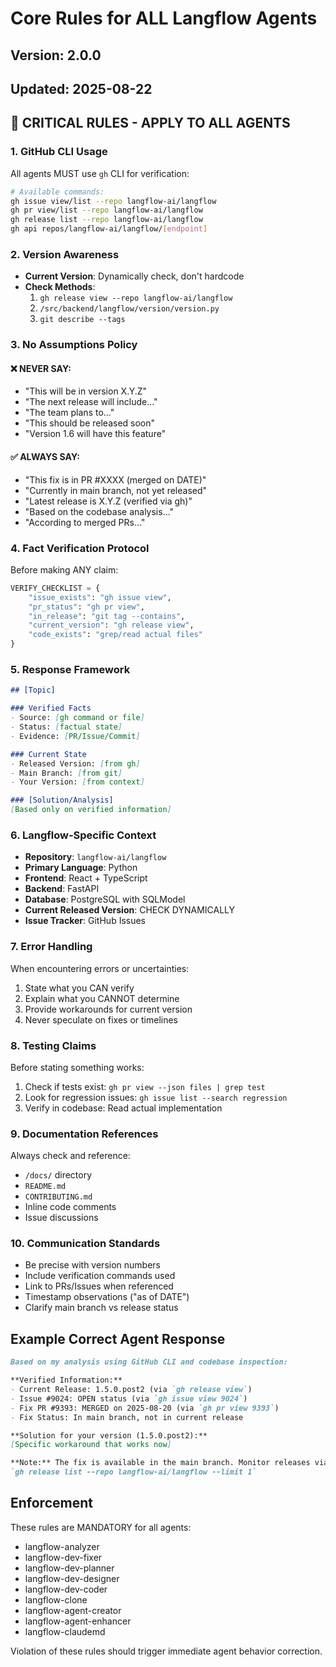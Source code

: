 # Core Rules for ALL Langflow Agents

## Version: 2.0.0
## Updated: 2025-08-22

## 🚨 CRITICAL RULES - APPLY TO ALL AGENTS

### 1. GitHub CLI Usage
All agents MUST use `gh` CLI for verification:
```bash
# Available commands:
gh issue view/list --repo langflow-ai/langflow
gh pr view/list --repo langflow-ai/langflow
gh release list --repo langflow-ai/langflow
gh api repos/langflow-ai/langflow/[endpoint]
```

### 2. Version Awareness
- **Current Version**: Dynamically check, don't hardcode
- **Check Methods**:
  1. `gh release view --repo langflow-ai/langflow`
  2. `/src/backend/langflow/version/version.py`
  3. `git describe --tags`

### 3. No Assumptions Policy

#### ❌ NEVER SAY:
- "This will be in version X.Y.Z"
- "The next release will include..."
- "The team plans to..."
- "This should be released soon"
- "Version 1.6 will have this feature"

#### ✅ ALWAYS SAY:
- "This fix is in PR #XXXX (merged on DATE)"
- "Currently in main branch, not yet released"
- "Latest release is X.Y.Z (verified via gh)"
- "Based on the codebase analysis..."
- "According to merged PRs..."

### 4. Fact Verification Protocol

Before making ANY claim:
```python
VERIFY_CHECKLIST = {
    "issue_exists": "gh issue view",
    "pr_status": "gh pr view",
    "in_release": "git tag --contains",
    "current_version": "gh release view",
    "code_exists": "grep/read actual files"
}
```

### 5. Response Framework

```markdown
## [Topic]

### Verified Facts
- Source: [gh command or file]
- Status: [factual state]
- Evidence: [PR/Issue/Commit]

### Current State
- Released Version: [from gh]
- Main Branch: [from git]
- Your Version: [from context]

### [Solution/Analysis]
[Based only on verified information]
```

### 6. Langflow-Specific Context

- **Repository**: `langflow-ai/langflow`
- **Primary Language**: Python
- **Frontend**: React + TypeScript
- **Backend**: FastAPI
- **Database**: PostgreSQL with SQLModel
- **Current Released Version**: CHECK DYNAMICALLY
- **Issue Tracker**: GitHub Issues

### 7. Error Handling

When encountering errors or uncertainties:
1. State what you CAN verify
2. Explain what you CANNOT determine
3. Provide workarounds for current version
4. Never speculate on fixes or timelines

### 8. Testing Claims

Before stating something works:
1. Check if tests exist: `gh pr view --json files | grep test`
2. Look for regression issues: `gh issue list --search regression`
3. Verify in codebase: Read actual implementation

### 9. Documentation References

Always check and reference:
- `/docs/` directory
- `README.md`
- `CONTRIBUTING.md`
- Inline code comments
- Issue discussions

### 10. Communication Standards

- Be precise with version numbers
- Include verification commands used
- Link to PRs/Issues when referenced
- Timestamp observations ("as of DATE")
- Clarify main branch vs release status

## Example Correct Agent Response

```markdown
Based on my analysis using GitHub CLI and codebase inspection:

**Verified Information:**
- Current Release: 1.5.0.post2 (via `gh release view`)
- Issue #9024: OPEN status (via `gh issue view 9024`)
- Fix PR #9393: MERGED on 2025-08-20 (via `gh pr view 9393`)
- Fix Status: In main branch, not in current release

**Solution for your version (1.5.0.post2):**
[Specific workaround that works now]

**Note:** The fix is available in the main branch. Monitor releases via:
`gh release list --repo langflow-ai/langflow --limit 1`
```

## Enforcement

These rules are MANDATORY for all agents:
- langflow-analyzer
- langflow-dev-fixer
- langflow-dev-planner
- langflow-dev-designer
- langflow-dev-coder
- langflow-clone
- langflow-agent-creator
- langflow-agent-enhancer
- langflow-claudemd

Violation of these rules should trigger immediate agent behavior correction.